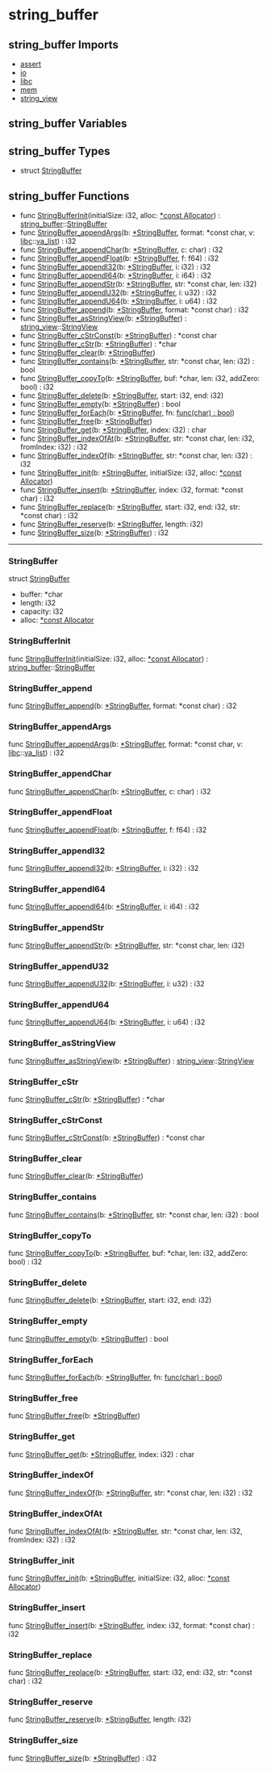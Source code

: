 # string\_buffer

## string\_buffer Imports

* [assert](assert\.md)
* [io](io\.md)
* [libc](libc\.md)
* [mem](mem\.md)
* [string\_view](string\_view\.md)


## string\_buffer Variables



## string\_buffer Types

* struct [StringBuffer](#StringBuffer)


## string\_buffer Functions

* func [StringBufferInit](#StringBufferInit)(initialSize: i32, alloc: [\*const Allocator](#Allocator)) : [string\_buffer](#string\_buffer)::[StringBuffer](#StringBuffer)
* func [StringBuffer\_appendArgs](#StringBuffer\_appendArgs)(b: [\*StringBuffer](#StringBuffer), format: *const char, v: [libc](libc\.md)::[va\_list](va\_list\.md)) : i32
* func [StringBuffer\_appendChar](#StringBuffer\_appendChar)(b: [\*StringBuffer](#StringBuffer), c: char) : i32
* func [StringBuffer\_appendFloat](#StringBuffer\_appendFloat)(b: [\*StringBuffer](#StringBuffer), f: f64) : i32
* func [StringBuffer\_appendI32](#StringBuffer\_appendI32)(b: [\*StringBuffer](#StringBuffer), i: i32) : i32
* func [StringBuffer\_appendI64](#StringBuffer\_appendI64)(b: [\*StringBuffer](#StringBuffer), i: i64) : i32
* func [StringBuffer\_appendStr](#StringBuffer\_appendStr)(b: [\*StringBuffer](#StringBuffer), str: *const char, len: i32)
* func [StringBuffer\_appendU32](#StringBuffer\_appendU32)(b: [\*StringBuffer](#StringBuffer), i: u32) : i32
* func [StringBuffer\_appendU64](#StringBuffer\_appendU64)(b: [\*StringBuffer](#StringBuffer), i: u64) : i32
* func [StringBuffer\_append](#StringBuffer\_append)(b: [\*StringBuffer](#StringBuffer), format: *const char) : i32
* func [StringBuffer\_asStringView](#StringBuffer\_asStringView)(b: [\*StringBuffer](#StringBuffer)) : [string\_view](string\_view\.md)::[StringView](StringView\.md)
* func [StringBuffer\_cStrConst](#StringBuffer\_cStrConst)(b: [\*StringBuffer](#StringBuffer)) : *const char
* func [StringBuffer\_cStr](#StringBuffer\_cStr)(b: [\*StringBuffer](#StringBuffer)) : *char
* func [StringBuffer\_clear](#StringBuffer\_clear)(b: [\*StringBuffer](#StringBuffer))
* func [StringBuffer\_contains](#StringBuffer\_contains)(b: [\*StringBuffer](#StringBuffer), str: *const char, len: i32) : bool
* func [StringBuffer\_copyTo](#StringBuffer\_copyTo)(b: [\*StringBuffer](#StringBuffer), buf: *char, len: i32, addZero: bool) : i32
* func [StringBuffer\_delete](#StringBuffer\_delete)(b: [\*StringBuffer](#StringBuffer), start: i32, end: i32)
* func [StringBuffer\_empty](#StringBuffer\_empty)(b: [\*StringBuffer](#StringBuffer)) : bool
* func [StringBuffer\_forEach](#StringBuffer\_forEach)(b: [\*StringBuffer](#StringBuffer), fn: [func\(char\) : bool](#\_))
* func [StringBuffer\_free](#StringBuffer\_free)(b: [\*StringBuffer](#StringBuffer))
* func [StringBuffer\_get](#StringBuffer\_get)(b: [\*StringBuffer](#StringBuffer), index: i32) : char
* func [StringBuffer\_indexOfAt](#StringBuffer\_indexOfAt)(b: [\*StringBuffer](#StringBuffer), str: *const char, len: i32, fromIndex: i32) : i32
* func [StringBuffer\_indexOf](#StringBuffer\_indexOf)(b: [\*StringBuffer](#StringBuffer), str: *const char, len: i32) : i32
* func [StringBuffer\_init](#StringBuffer\_init)(b: [\*StringBuffer](#StringBuffer), initialSize: i32, alloc: [\*const Allocator](#Allocator))
* func [StringBuffer\_insert](#StringBuffer\_insert)(b: [\*StringBuffer](#StringBuffer), index: i32, format: *const char) : i32
* func [StringBuffer\_replace](#StringBuffer\_replace)(b: [\*StringBuffer](#StringBuffer), start: i32, end: i32, str: *const char) : i32
* func [StringBuffer\_reserve](#StringBuffer\_reserve)(b: [\*StringBuffer](#StringBuffer), length: i32)
* func [StringBuffer\_size](#StringBuffer\_size)(b: [\*StringBuffer](#StringBuffer)) : i32



***
### StringBuffer


struct [StringBuffer](#StringBuffer)

* buffer: *char
* length: i32
* capacity: i32
* alloc: [\*const Allocator](#Allocator)



### StringBufferInit


func [StringBufferInit](#StringBufferInit)(initialSize: i32, alloc: [\*const Allocator](#Allocator)) : [string\_buffer](#string\_buffer)::[StringBuffer](#StringBuffer)


### StringBuffer\_append


func [StringBuffer\_append](#StringBuffer\_append)(b: [\*StringBuffer](#StringBuffer), format: *const char) : i32


### StringBuffer\_appendArgs


func [StringBuffer\_appendArgs](#StringBuffer\_appendArgs)(b: [\*StringBuffer](#StringBuffer), format: *const char, v: [libc](libc\.md)::[va\_list](va\_list\.md)) : i32


### StringBuffer\_appendChar


func [StringBuffer\_appendChar](#StringBuffer\_appendChar)(b: [\*StringBuffer](#StringBuffer), c: char) : i32


### StringBuffer\_appendFloat


func [StringBuffer\_appendFloat](#StringBuffer\_appendFloat)(b: [\*StringBuffer](#StringBuffer), f: f64) : i32


### StringBuffer\_appendI32


func [StringBuffer\_appendI32](#StringBuffer\_appendI32)(b: [\*StringBuffer](#StringBuffer), i: i32) : i32


### StringBuffer\_appendI64


func [StringBuffer\_appendI64](#StringBuffer\_appendI64)(b: [\*StringBuffer](#StringBuffer), i: i64) : i32


### StringBuffer\_appendStr


func [StringBuffer\_appendStr](#StringBuffer\_appendStr)(b: [\*StringBuffer](#StringBuffer), str: *const char, len: i32)


### StringBuffer\_appendU32


func [StringBuffer\_appendU32](#StringBuffer\_appendU32)(b: [\*StringBuffer](#StringBuffer), i: u32) : i32


### StringBuffer\_appendU64


func [StringBuffer\_appendU64](#StringBuffer\_appendU64)(b: [\*StringBuffer](#StringBuffer), i: u64) : i32


### StringBuffer\_asStringView


func [StringBuffer\_asStringView](#StringBuffer\_asStringView)(b: [\*StringBuffer](#StringBuffer)) : [string\_view](string\_view\.md)::[StringView](StringView\.md)


### StringBuffer\_cStr


func [StringBuffer\_cStr](#StringBuffer\_cStr)(b: [\*StringBuffer](#StringBuffer)) : *char


### StringBuffer\_cStrConst


func [StringBuffer\_cStrConst](#StringBuffer\_cStrConst)(b: [\*StringBuffer](#StringBuffer)) : *const char


### StringBuffer\_clear


func [StringBuffer\_clear](#StringBuffer\_clear)(b: [\*StringBuffer](#StringBuffer))


### StringBuffer\_contains


func [StringBuffer\_contains](#StringBuffer\_contains)(b: [\*StringBuffer](#StringBuffer), str: *const char, len: i32) : bool


### StringBuffer\_copyTo


func [StringBuffer\_copyTo](#StringBuffer\_copyTo)(b: [\*StringBuffer](#StringBuffer), buf: *char, len: i32, addZero: bool) : i32


### StringBuffer\_delete


func [StringBuffer\_delete](#StringBuffer\_delete)(b: [\*StringBuffer](#StringBuffer), start: i32, end: i32)


### StringBuffer\_empty


func [StringBuffer\_empty](#StringBuffer\_empty)(b: [\*StringBuffer](#StringBuffer)) : bool


### StringBuffer\_forEach


func [StringBuffer\_forEach](#StringBuffer\_forEach)(b: [\*StringBuffer](#StringBuffer), fn: [func\(char\) : bool](#\_))


### StringBuffer\_free


func [StringBuffer\_free](#StringBuffer\_free)(b: [\*StringBuffer](#StringBuffer))


### StringBuffer\_get


func [StringBuffer\_get](#StringBuffer\_get)(b: [\*StringBuffer](#StringBuffer), index: i32) : char


### StringBuffer\_indexOf


func [StringBuffer\_indexOf](#StringBuffer\_indexOf)(b: [\*StringBuffer](#StringBuffer), str: *const char, len: i32) : i32


### StringBuffer\_indexOfAt


func [StringBuffer\_indexOfAt](#StringBuffer\_indexOfAt)(b: [\*StringBuffer](#StringBuffer), str: *const char, len: i32, fromIndex: i32) : i32


### StringBuffer\_init


func [StringBuffer\_init](#StringBuffer\_init)(b: [\*StringBuffer](#StringBuffer), initialSize: i32, alloc: [\*const Allocator](#Allocator))


### StringBuffer\_insert


func [StringBuffer\_insert](#StringBuffer\_insert)(b: [\*StringBuffer](#StringBuffer), index: i32, format: *const char) : i32


### StringBuffer\_replace


func [StringBuffer\_replace](#StringBuffer\_replace)(b: [\*StringBuffer](#StringBuffer), start: i32, end: i32, str: *const char) : i32


### StringBuffer\_reserve


func [StringBuffer\_reserve](#StringBuffer\_reserve)(b: [\*StringBuffer](#StringBuffer), length: i32)


### StringBuffer\_size


func [StringBuffer\_size](#StringBuffer\_size)(b: [\*StringBuffer](#StringBuffer)) : i32


